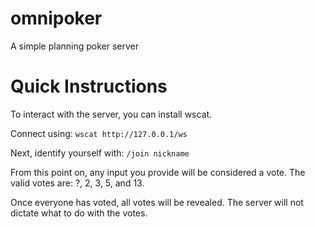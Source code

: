 # omnipoker
A simple planning poker server

# Quick Instructions

To interact with the server, you can install wscat.

Connect using: `wscat http://127.0.0.1/ws`

Next, identify yourself with: `/join nickname`

From this point on, any input you provide will be considered a vote. The valid votes are: ?, 2, 3, 5, and 13.

Once everyone has voted, all votes will be revealed. The server will not dictate what to do with the votes.
 